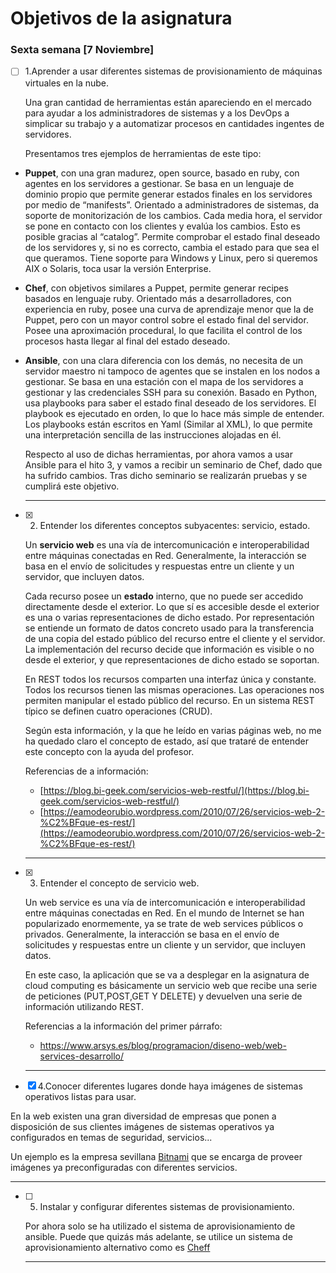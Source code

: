 # Objetivos de la asignatura

### Sexta semana [7 Noviembre]

* [ ] 1.Aprender a usar diferentes sistemas de provisionamiento de máquinas virtuales en la nube.

  Una gran cantidad de herramientas están apareciendo en el mercado para ayudar a los administradores de sistemas y a los DevOps a simplicar su trabajo y a automatizar procesos en cantidades ingentes de servidores.

  Presentamos tres ejemplos de herramientas de este tipo:

- **Puppet**, con una gran madurez, open source, basado en ruby, con agentes en los servidores a gestionar. Se basa en un lenguaje de dominio propio que permite generar estados finales en los servidores por medio de “manifests”. Orientado a administradores de sistemas, da soporte de monitorización de los cambios. Cada media hora, el servidor se pone en contacto con los clientes y evalúa los cambios. Esto es posible gracias al “catalog”. Permite comprobar el estado final deseado de los servidores y, si no es correcto, cambia el estado para que sea el que queramos. Tiene soporte para Windows y Linux, pero si queremos AIX o Solaris, toca usar la versión Enterprise.

- **Chef**, con objetivos similares a Puppet, permite generar recipes basados en lenguaje ruby. Orientado más a desarrolladores, con experiencia en ruby, posee una curva de aprendizaje menor que la de Puppet, pero con un mayor control sobre el estado final del servidor. Posee una aproximación procedural, lo que facilita el control de los procesos hasta llegar al final del estado deseado.

- **Ansible**, con una clara diferencia con los demás, no necesita de un servidor maestro ni tampoco de agentes que se instalen en los nodos a gestionar. Se basa en una estación con el mapa de los servidores a gestionar y las credenciales SSH para su conexión. Basado en Python, usa playbooks para saber el estado final deseado de los servidores. El playbook es ejecutado en orden, lo que lo hace más simple de entender. Los playbooks están escritos en Yaml (Similar al XML), lo que permite una interpretación sencilla de las instrucciones alojadas en él.

  Respecto al uso de dichas herramientas, por ahora vamos a usar Ansible para el hito 3, y vamos a recibir un seminario de Chef, dado que ha sufrido cambios. Tras dicho seminario se realizarán pruebas y se cumplirá este objetivo.

  ---

* [x] 2. Entender los diferentes conceptos subyacentes: servicio, estado.

  Un **servicio web** es una vía de intercomunicación e interoperabilidad entre máquinas conectadas en Red. Generalmente, la interacción se basa en el envío de solicitudes y respuestas entre un cliente y un servidor, que incluyen datos.

  Cada recurso posee un **estado** interno, que no puede ser accedido directamente desde el exterior. Lo que sí es accesible desde el exterior es una o varias representaciones de dicho estado. Por representación se entiende un formato de datos concreto usado para la transferencia de una copia del estado público del recurso entre el cliente y el servidor. La implementación del recurso decide que información es visible o no desde el exterior, y que representaciones de dicho estado se soportan.

   En REST todos los recursos comparten una interfaz única y constante. Todos los recursos tienen las mismas operaciones. Las operaciones nos permiten manipular el estado público del recurso. En un sistema REST típico se definen cuatro operaciones (CRUD).

   Según esta información, y la que he leído en varias páginas web, no me ha quedado claro el concepto de estado, así que trataré de entender este concepto con la ayuda del profesor.

   Referencias de a información:
  - [https://blog.bi-geek.com/servicios-web-restful/](https://blog.bi-geek.com/servicios-web-restful/)
  - [https://eamodeorubio.wordpress.com/2010/07/26/servicios-web-2-%C2%BFque-es-rest/](https://eamodeorubio.wordpress.com/2010/07/26/servicios-web-2-%C2%BFque-es-rest/)

  ---

* [x] 3. Entender el concepto de servicio web.

  Un web service es una vía de intercomunicación e interoperabilidad entre máquinas conectadas en Red. En el mundo de Internet se han popularizado enormemente, ya se trate de web services públicos o privados. Generalmente, la interacción se basa en el envío de solicitudes y respuestas entre un cliente y un servidor, que incluyen datos.

  En este caso, la aplicación que se va a desplegar en la asignatura de cloud computing es básicamente un servicio web que recibe una serie de peticiones (PUT,POST,GET Y DELETE) y devuelven una serie de información utilizando REST.

  Referencias a la información del primer párrafo:
  - https://www.arsys.es/blog/programacion/diseno-web/web-services-desarrollo/

  ---

* [x] 4.Conocer diferentes lugares donde haya imágenes de sistemas operativos listas para usar.

 En la web existen una gran diversidad de empresas que ponen a disposición de sus clientes imágenes de sistemas operativos ya configurados en temas de seguridad, servicios...

 Un ejemplo es la empresa sevillana [Bitnami](https://bitnami.com/) que se encarga de proveer imágenes ya preconfiguradas con diferentes servicios.

 ---

* [ ] 5. Instalar y configurar diferentes sistemas de provisionamiento.

  Por ahora solo se ha utilizado el sistema de aprovisionamiento de ansible. Puede que quizás más adelante, se utilice un sistema de aprovisionamiento alternativo como es [Cheff](https://docs.chef.io/provisioning.html)

  ---
